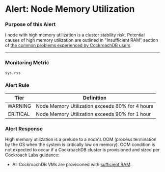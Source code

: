 # Alert: Node Memory Utilization

### Purpose of this Alert

I node with high memory utilization is a cluster stability risk. Potential causes of high memory utilization are outlined in "Insufficient RAM" section of [the common problems experienced by CockroachDB users](../most-common-problems/README.md).



------

### Monitoring Metric

```
sys.rss
```



### Alert Rule

| Tier     | Definition                                      |
| -------- | ----------------------------------------------- |
| WARNING  | Node Memory Utilization exceeds 80% for 4 hours |
| CRITICAL | Node Memory Utilization exceeds 90% for 1 hour  |




### Alert Response

High memory utilization is a prelude to a node's OOM (process termination by the OS when the system is critically low on memory). OOM condition is not expected to occur if a CockroachDB cluster is provisioned and sized per Cockroach Labs guidance:

- All CockroachDB VMs are provisioned with [sufficient RAM](https://www.cockroachlabs.com/docs/stable/recommended-production-settings#memory).

